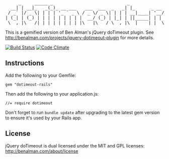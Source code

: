 <pre>
     _     _____ _                            _                  _ _     
  __| | __|_   _(_)_ __ ___   ___  ___  _   _| |_      _ __ __ _(_) |___ 
 / _` |/ _ \| | | | '_ ` _ \ / _ \/ _ \| | | | __|____| '__/ _` | | / __|
| (_| | (_) | | | | | | | | |  __/ (_) | |_| | ||_____| | | (_| | | \__ \
 \__,_|\___/|_| |_|_| |_| |_|\___|\___/ \__,_|\__|    |_|  \__,_|_|_|___/
</pre>

This is a gemified version of Ben Alman's jQuery doTimeout plugin. See http://benalman.com/projects/jquery-dotimeout-plugin for more details.

[![Build Status](https://secure.travis-ci.org/harrigan/dotimeout-rails.png)](http://travis-ci.org/harrigan/dotimeout-rails)
[![Code Climate](https://codeclimate.com/badge.png)](https://codeclimate.com/github/harrigan/dotimeout-rails)

## Instructions

Add the following to your Gemfile:

`gem "dotimeout-rails"`

Then add the following to your application.js:

`//= require dotimeout`

Don't forget to run `bundle update` after upgrading to the latest gem version to ensure it's used by your Rails app.

## License

jQuery doTimeout is dual licensed under the MIT and GPL licenses: http://benalman.com/about/license
